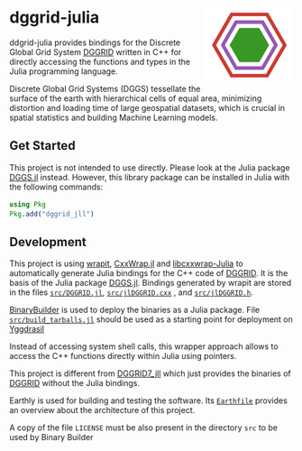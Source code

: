 # dggrid-julia <img src="logo.drawio.svg" align="right" height="138" />

ddgrid-julia provides bindings for the Discrete Global Grid System [DGGRID](https://github.com/sahrk/DGGRID) written in C++ for directly accessing the functions and types in the Julia programming language.

Discrete Global Grid Systems (DGGS) tessellate the surface of the earth with hierarchical cells of equal area, minimizing distortion and loading time of large geospatial datasets, which is crucial in spatial statistics and building Machine Learning models.

## Get Started

This project is not intended to use directly.
Please look at the Julia package [DGGS.jl](https://github.com/danlooo/DGGS.jl) instead.
However, this library package can be installed in Julia with the following commands:

```Julia
using Pkg
Pkg.add("dggrid_jll")
```

## Development

This project is using [wrapit](https://github.com/grasph/wrapit), [CxxWrap.jl](https://github.com/JuliaInterop/CxxWrap.jl) and [libcxxwrap-Julia](https://github.com/JuliaInterop/libcxxwrap-Julia) to automatically generate Julia bindings for the C++ code of [DGGRID](https://github.com/sahrk/DGGRID).
It is the basis of the Julia package [DGGS.jl](https://github.com/danlooo/DGGS.jl).
Bindings generated by wrapit are stored in the files [`src/DGGRID.jl`](src/DGGRID.jl), [`src/jlDGGRID.cxx`](src/jlDGGRID.cxx) , and [`src/jlDGGRID.h`](src/jlDGGRID.h). 

[BinaryBuilder](https://github.com/JuliaPackaging/BinaryBuilder.jl) is used to deploy the binaries as a Julia package.
File [`src/build_tarballs.jl`](src/build_tarballs.jl) should be used as a starting point for deployment on [Yggdrasil](https://github.com/JuliaPackaging/Yggdrasil)

Instead of accessing system shell calls, this wrapper approach allows to access the C++ functions directly within Julia using pointers.

This project is different from [DGGRID7_jll](https://github.com/JuliaBinaryWrappers/DGGRID7_jll.jl) which just provides the binaries of [DGGRID](https://github.com/sahrk/DGGRID) without the Julia bindings.

Earthly is used for building and testing the software.
Its [`Earthfile`](Earthfile) provides an overview about the architecture of this project.

A copy of the file `LICENSE` must be also present in the directory `src` to be used by Binary Builder